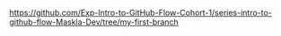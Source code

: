 https://github.com/Exp-Intro-to-GitHub-Flow-Cohort-1/series-intro-to-github-flow-Maskla-Dev/tree/my-first-branch
